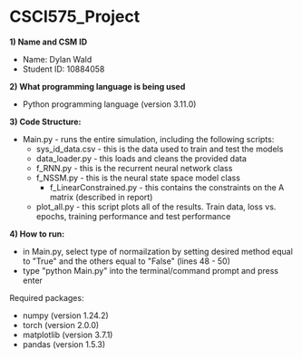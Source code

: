# CSCI575_Project

**1) Name and CSM ID**

- Name: Dylan Wald
- Student ID: 10884058

**2) What programming language is being used**

 - Python programming language (version 3.11.0)

**3) Code Structure:**

- Main.py - runs the entire simulation, including the following scripts:
    - sys_id_data.csv - this is the data used to train and test the models
    - data_loader.py - this loads and cleans the provided data
    - f_RNN.py - this is the recurrent neural network class
    - f_NSSM.py - this is the neural state space model class
        - f_LinearConstrained.py - this contains the constraints on the A matrix (described in report)
    - plot_all.py - this script plots all of the results. Train data, loss vs. epochs, training performance and test performance

**4) How to run:**

- in Main.py, select type of normailzation by setting desired method equal to "True" and the others equal to "False" (lines 48 - 50)
- type "python Main.py" into the terminal/command prompt and press enter

Required packages:
- numpy (version 1.24.2)
- torch (version 2.0.0)
- matplotlib (version 3.7.1)
- pandas (version 1.5.3)